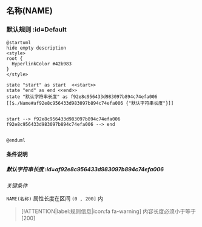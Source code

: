 ## 名称(NAME) <!-- {docsify-ignore-all} -->

   

### 默认规则 :id=Default

```plantuml
@startuml
hide empty description
<style>
root {
  HyperlinkColor #42b983
}
</style>

state "start" as start  <<start>>
state "end" as end <<end>>
state "默认字符串长度" as f92e8c956433d983097b894c74efa006 [[$./Name#af92e8c956433d983097b894c74efa006 {"默认字符串长度"}]]


start --> f92e8c956433d983097b894c74efa006 
f92e8c956433d983097b894c74efa006 --> end 


@enduml
```

#### 条件说明

##### 默认字符串长度 :id=af92e8c956433d983097b894c74efa006


*关键条件*


`NAME(名称)` 属性长度在区间 `(0 , 200]` 内

> [!ATTENTION|label:规则信息|icon:fa fa-warning]
> 内容长度必须小于等于[200]







